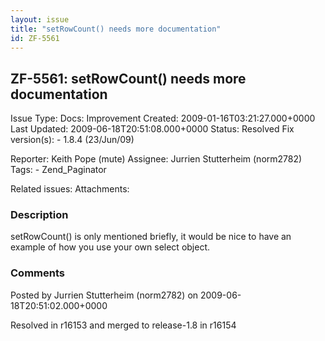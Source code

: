 ```yaml
---
layout: issue
title: "setRowCount() needs more documentation"
id: ZF-5561
---
```


ZF-5561: setRowCount() needs more documentation
-----------------------------------------------

 Issue Type: Docs: Improvement Created: 2009-01-16T03:21:27.000+0000 Last Updated: 2009-06-18T20:51:08.000+0000 Status: Resolved Fix version(s): - 1.8.4 (23/Jun/09)
 
 Reporter:  Keith Pope (mute)  Assignee:  Jurrien Stutterheim (norm2782)  Tags: - Zend\_Paginator
 
 Related issues: 
 Attachments: 
### Description

setRowCount() is only mentioned briefly, it would be nice to have an example of how you use your own select object.

 

 

### Comments

Posted by Jurrien Stutterheim (norm2782) on 2009-06-18T20:51:02.000+0000

Resolved in r16153 and merged to release-1.8 in r16154

 

 